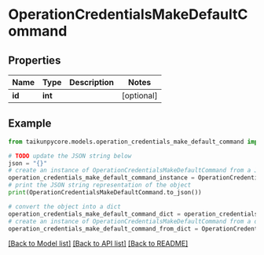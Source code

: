 # OperationCredentialsMakeDefaultCommand


## Properties

Name | Type | Description | Notes
------------ | ------------- | ------------- | -------------
**id** | **int** |  | [optional] 

## Example

```python
from taikunpycore.models.operation_credentials_make_default_command import OperationCredentialsMakeDefaultCommand

# TODO update the JSON string below
json = "{}"
# create an instance of OperationCredentialsMakeDefaultCommand from a JSON string
operation_credentials_make_default_command_instance = OperationCredentialsMakeDefaultCommand.from_json(json)
# print the JSON string representation of the object
print(OperationCredentialsMakeDefaultCommand.to_json())

# convert the object into a dict
operation_credentials_make_default_command_dict = operation_credentials_make_default_command_instance.to_dict()
# create an instance of OperationCredentialsMakeDefaultCommand from a dict
operation_credentials_make_default_command_from_dict = OperationCredentialsMakeDefaultCommand.from_dict(operation_credentials_make_default_command_dict)
```
[[Back to Model list]](../README.md#documentation-for-models) [[Back to API list]](../README.md#documentation-for-api-endpoints) [[Back to README]](../README.md)


